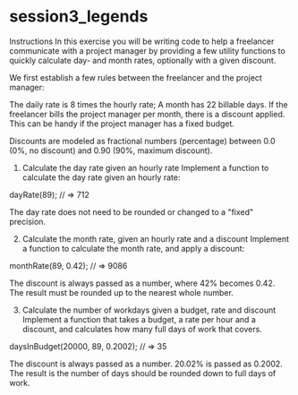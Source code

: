 # session3_legends


Instructions
In this exercise you will be writing code to help a freelancer communicate with a project manager by providing a few utility functions to quickly calculate day- and month rates, optionally with a given discount.

We first establish a few rules between the freelancer and the project manager:

The daily rate is 8 times the hourly rate;
A month has 22 billable days.
If the freelancer bills the project manager per month, there is a discount applied. This can be handy if the project manager has a fixed budget.

Discounts are modeled as fractional numbers (percentage) between 0.0 (0%, no discount) and 0.90 (90%, maximum discount).

1. Calculate the day rate given an hourly rate
Implement a function to calculate the day rate given an hourly rate:

dayRate(89);
    // => 712
    
The day rate does not need to be rounded or changed to a "fixed" precision.

2. Calculate the month rate, given an hourly rate and a discount
Implement a function to calculate the month rate, and apply a discount:

monthRate(89, 0.42);
    // => 9086
    
The discount is always passed as a number, where 42% becomes 0.42. The result must be rounded up to the nearest whole number.

3. Calculate the number of workdays given a budget, rate and discount
Implement a function that takes a budget, a rate per hour and a discount, and calculates how many full days of work that covers.

daysInBudget(20000, 89, 0.2002);
    // => 35
    
The discount is always passed as a number. 20.02% is passed as 0.2002. The result is the number of days should be rounded down to full days of work.
